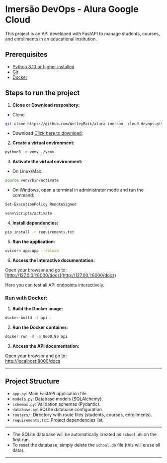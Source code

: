 # Imersão DevOps - Alura Google Cloud

This project is an API developed with FastAPI to manage students, courses, and enrollments in an educational institution.

## Prerequisites

- [Python 3.10 or higher installed](https://www.python.org/downloads/)
- [Git](https://git-scm.com/downloads)
- [Docker](https://www.docker.com/get-started/)

## Steps to run the project

1. **Clone or Download respository:**

- Clone

```sh
git clone https://github.com/WesleyMaik/alura-imersao--cloud-devops.git
```

- Download
  [Click here to download](https://github.com/WesleyMaik/alura-imersao--cloud-devops/archive/refs/heads/main.zip);

2. **Create a virtual environment:**

```sh
python3 -m venv ./venv
```

3. **Activate the virtual environment:**

- On Linux/Mac:

```sh
source venv/bin/activate
```

- On Windows, open a terminal in administrator mode and run the command:

```sh
Set-ExecutionPolicy RemoteSigned
```

```sh
venv\Scripts/activate
```

4. **Install dependencies:**

```sh
pip install -r requirements.txt
```

5. **Run the application:**

```sh
uvicorn app:app --reload
```

6. **Access the interactive documentation:**

Open your browser and go to:  
[http://127.0.0.1:8000/docs](http://127.00.1:8000/docs)

Here you can test all API endpoints interactively.

### Run with Docker:

1. **Build the Docker image:**

```sh
docker build -t api .
```

2. **Run the Docker container:**

```sh
docker run -d -p 8000:80 api
```

3. **Access the API documentation:**

Open your browser and go to:  
[http://localhost:8000/docs](http://localhost:8000/docs)

---

## Project Structure

- `app.py`: Main FastAPI application file.
- `models.py`: Database models (SQLAlchemy).
- `schemas.py`: Validation schemas (Pydantic).
- `database.py`: SQLite database configuration.
- `routers/`: Directory with route files (students, courses, enrollments).
- `requirements.txt`: Project dependencies list.

---

- The SQLite database will be automatically created as `school.db` on the first run.
- To reset the database, simply delete the `school.db` file (this will erase all data).

---

